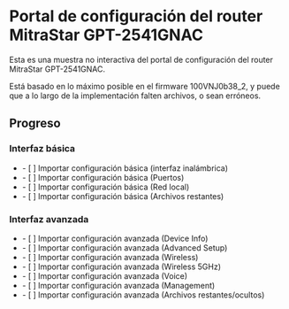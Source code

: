 # Portal de configuración del router MitraStar GPT-2541GNAC
Esta es una muestra no interactiva del portal de configuración del router MitraStar GPT-2541GNAC.

Está basado en lo máximo posible en el firmware 100VNJ0b38_2, y puede que a lo largo de la implementación falten archivos, o sean erróneos.

## Progreso

### Interfaz básica
<ul>
  <li>- [ ] Importar configuración básica (interfaz inalámbrica)</li>
  <li>- [ ] Importar configuración básica (Puertos)</li>
  <li>- [ ] Importar configuración básica (Red local)</li>
  <li>- [ ] Importar configuración básica (Archivos restantes)</li>
</ul>

### Interfaz avanzada
<ul>
  <li>- [ ] Importar configuración avanzada (Device Info)</li>
  <li>- [ ] Importar configuración avanzada (Advanced Setup)</li>
  <li>- [ ] Importar configuración avanzada (Wireless)</li>
  <li>- [ ] Importar configuración avanzada (Wireless 5GHz)</li>
  <li>- [ ] Importar configuración avanzada (Voice)</li>
  <li>- [ ] Importar configuración avanzada (Management)</li>
  <li>- [ ] Importar configuración avanzada (Archivos restantes/ocultos)</li>
</ul>
